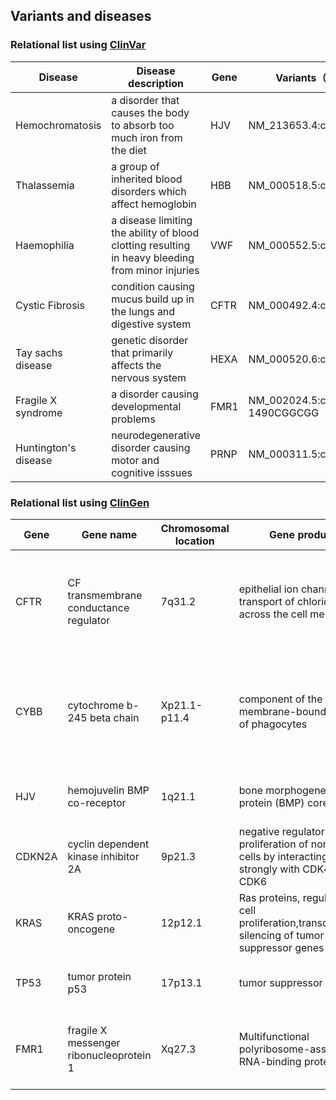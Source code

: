 ## Variants and diseases

### Relational list using [ClinVar](https://www.ncbi.nlm.nih.gov/clinvar/)

|Disease|Disease description|Gene|Variants（HGVS)|
|-------|-------------------|----|--------|
|Hemochromatosis|a disorder that causes the body to absorb too much iron from the diet|HJV|NM_213653.4:c.187C>T|
|Thalassemia|	a group of inherited blood disorders which affect hemoglobin	|	HBB	|	NM_000518.5:c.114_120del	|
|Haemophilia| a disease limiting the ability of blood clotting resulting in heavy bleeding from minor injuries		|	VWF	|	NM_000552.5:c.4892G>A |
|Cystic Fibrosis|	condition causing mucus build up in the lungs and digestive system	|	CFTR	|	NM_000492.4:c.3623del	|
|Tay sachs disease|	genetic disorder that primarily affects the nervous system	| HEXA	|	NM_000520.6:c.1385A>T |
|Fragile X syndrome| a disorder causing developmental problems|	FMR1	|	NM_002024.5:c.1487-1490CGGCGG |
|Huntington's disease|	neurodegenerative disorder causing motor and cognitive isssues	|	PRNP	|	NM_000311.5:c.593T>C|


### Relational list using [ClinGen](https://clinicalgenome.org/)

|Gene|Gene name|Chromosomal location|Gene product|Disease|Disease description|
|----|---------|--------------------|------------|-------|-------------------|
|CFTR|CF transmembrane conductance regulator|7q31.2|epithelial ion channel, transport of chloride ions across the cell membrane|Cystic fibrosis|a genetic disorder characterized by the production of sweat with a high salt content and mucus secretions with an abnormal viscosity|		 |
|CYBB|cytochrome b-245 beta chain|Xp21.1-p11.4|component of the membrane-bound oxidase of phagocytes|	chronic granulomatous disease|primary immunodeficiency disorder that affects the immune system's ability to fight certain bacterial and fungal infections	|
|HJV|	hemojuvelin BMP co-receptor|1q21.1|bone morphogenetic protein (BMP) coreceptor|	hemochromatosis type 2A	|causes the body to absorb too much iron from the diet |
|CDKN2A|cyclin dependent kinase inhibitor 2A	|	9p21.3	|	negative regulator of the proliferation of normal cells by interacting strongly with CDK4 and CDK6	|	melanoma	|	skin cancer |
|KRAS|KRAS proto-oncogene	|	12p12.1	|	Ras proteins, regulation of cell proliferation,transcriptional silencing of tumor suppressor genes|	cancers	|	cancer|
|TP53| tumor protein p53	|	17p13.1	| tumor suppressor|	Li Fraumeni syndrome	|	predisposition to tumors, high risk of developing cancer |
|FMR1|fragile X messenger ribonucleoprotein 1	|	Xq27.3|	Multifunctional polyribosome-associated RNA-binding protein	|Fragile X syndrome|a genetic disorder characterized by mild-to-moderate intellectual disability|
